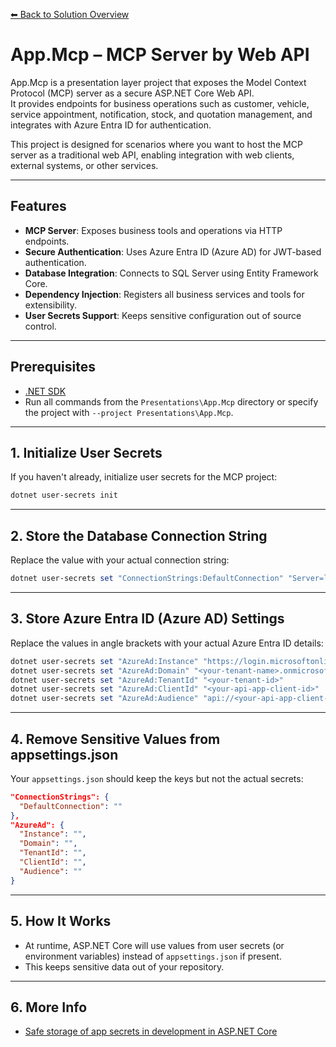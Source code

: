 [⬅ Back to Solution Overview](../../readme.md)

# App.Mcp – MCP Server by Web API

App.Mcp is a presentation layer project that exposes the Model Context Protocol (MCP) server as a secure ASP.NET Core Web API.  
It provides endpoints for business operations such as customer, vehicle, service appointment, notification, stock, and quotation management, and integrates with Azure Entra ID for authentication.

This project is designed for scenarios where you want to host the MCP server as a traditional web API, enabling integration with web clients, external systems, or other services.

---

## Features

- **MCP Server**: Exposes business tools and operations via HTTP endpoints.
- **Secure Authentication**: Uses Azure Entra ID (Azure AD) for JWT-based authentication.
- **Database Integration**: Connects to SQL Server using Entity Framework Core.
- **Dependency Injection**: Registers all business services and tools for extensibility.
- **User Secrets Support**: Keeps sensitive configuration out of source control.

---

## Prerequisites

- [.NET SDK](https://dotnet.microsoft.com/download)
- Run all commands from the `Presentations\App.Mcp` directory or specify the project with `--project Presentations\App.Mcp`.

---

## 1. Initialize User Secrets

If you haven't already, initialize user secrets for the MCP project:

```powershell
dotnet user-secrets init
```

---

## 2. Store the Database Connection String

Replace the value with your actual connection string:

```powershell
dotnet user-secrets set "ConnectionStrings:DefaultConnection" "Server=localhost\SQLEXPRESS;Database=DealershipSystem;Trusted_Connection=True;TrustServerCertificate=True"
```

---

## 3. Store Azure Entra ID (Azure AD) Settings

Replace the values in angle brackets with your actual Azure Entra ID details:

```powershell
dotnet user-secrets set "AzureAd:Instance" "https://login.microsoftonline.com/"
dotnet user-secrets set "AzureAd:Domain" "<your-tenant-name>.onmicrosoft.com"
dotnet user-secrets set "AzureAd:TenantId" "<your-tenant-id>"
dotnet user-secrets set "AzureAd:ClientId" "<your-api-app-client-id>"
dotnet user-secrets set "AzureAd:Audience" "api://<your-api-app-client-id>"
```

---

## 4. Remove Sensitive Values from appsettings.json

Your `appsettings.json` should keep the keys but not the actual secrets:

```json
"ConnectionStrings": {
  "DefaultConnection": ""
},
"AzureAd": {
  "Instance": "",
  "Domain": "",
  "TenantId": "",
  "ClientId": "",
  "Audience": ""
}
```

---

## 5. How It Works

- At runtime, ASP.NET Core will use values from user secrets (or environment variables) instead of `appsettings.json` if present.
- This keeps sensitive data out of your repository.

---

## 6. More Info

- [Safe storage of app secrets in development in ASP.NET Core](https://learn.microsoft.com/en-us/aspnet/core/security/app-secrets)